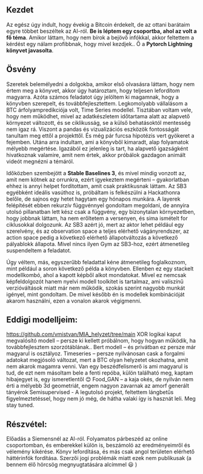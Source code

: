 
## Kezdet
Az egész úgy indult, hogy évekig a Bitcoin érdekelt, de az ottani barátaim egyre többet beszéltek az AI-ról. __Be is léptem egy csoportba, ahol az volt a fő téma__.
Amikor láttam, hogy nem bírok a bejövő infókkal, akkor feltettem a kérdést egy nálam profibbnak, hogy mivel kezdjek.. Ő a __Pytorch Lightning könyvet javasolta__.

## Ösvény
Szeretek belemélyedni a dolgokba, amikor első olvasásra láttam, hogy nem értem meg a könyvet, akkor úgy határoztam, hogy teljesen lefordítom magyarra.
Azóta számos feladatot úgy jelöltem ki magamnak, hogy a könyvben szerepelt, és továbbfejlesztettem. Legkomolyabb vállalásom a BTC árfolyampredikciója volt, Time Series modellel.
Tisztában voltam vele, hogy nem működhet, mivel az adatkészletem időtartama alatt az alapvető környezet változott, és se ciklikusság, se a külső behatásoktól mentesség nem igaz rá.
Viszont a pandas és vizualizációs eszközök fontosságát tanultam meg ettől a projekttől. És még pár furcsa hipotézis vert gyökeret a fejemben.
Utána arra indultam, ami a könyvből kimaradt, alap folyamatok mélyebb megértése. Igazából ez jelenleg is tart, ha alapvető igazságként hivatkoznak valamire, amit nem értek, akkor próbálok gazdagon animált videót megnézni a témáról.

Időközben szembejött a __Stable Baselines 3__, és mivel mindig vonzott az, amit nem kötnek az orrunkra, ezért igyekeztem megérteni – gyakorlatban ehhez is annyi helpet fordítottam, amit csak praktikusnak láttam.
Az SB3 egyébként ideális vasúthoz is, próbáltam is felkészülni a Hackathonra belőle, de sajnos egy hetet hagytam egy hónapos munkára. A layerek felépítését ebben rekurzív függvénnyel gondoltam megoldani, de annyira utolsó pillanatban lett kész csak a függvény, egy bizonytalan környezetben, hogy jobbnak láttam, ha nem erőltetem a versenyen, és sima ismételt for ciklusokkal dolgozunk.
Az SB3 azért jó, mert az aktor lehet például egy szerelvény, és az observation space a teljes elérhető vágányrendszer, az action space pedig a következő elérhető állapotváltozás a következő pályablokk állapota.
Mivel nincs ilyen Gym az SB3-hoz, ezért átmenetileg suspendeltem a feladatot.

Úgy véltem, más, egyszerűbb feladattal kéne átmenetileg foglalkoznom, mint például a soron következő példa a könyvben. Ellenben ez egy stackelt modellkombó, ahol a kapott képből alkot mondatokat. Mivel ez nemcsak képfeldolgozót hanem nyelvi modell toolkitet is tartalmaz, ami valíszínű verzióváltások miatt már nem működik, szokás szerint nagyobb munkát igényel, mint gondoltam. De mivel később én is modellek kombinációját akarom használni, ezen a vonalon akarok végigmenni.

## Eddigi modelljeim:
https://github.com/vmistvan/MIA_helyzet/tree/main
XOR logikai kaput megvalósító modell – persze ki kellett próbálnom, hogy hogyan működik, ha továbbfejlesztem szorzótáblának..
Bert modell – és privátban ez persze már magyarul is osztályoz.
Timeseries – persze nyilvánosan cask a forgalmi adatokat megjósoló változat, mert a BTC olyan helyzetet okozhatna, amit nem akarok magamra venni.
Van egy beszédfelismerő is ami magyarul is tud, de ezt nem másoltam bele a fenti repóba, külön található meg, kaptam hibajegyet is, egy ismeretlentől 😊
Food_GAN – a kaja okés, de nyilván nem érti a mélyebb 3d geometriát, engem nagyon zavarnak az amorf generált tányérok
Semisupervised -  A legutolsó projekt, feltettem lángbetűs figyelmeztetéssel, hogy nem jó még, de hátha valaki így is hasznát leli. Meg stay tuned.

## Részvétel:
Előadás a Siemensnél az AI-ról.
Folyamatos párbeszéd az online csoportomban, és emberekkel külön is, beszámoló az eredményeimről és vélemény kikérése.
Könyv lefordítása, és más csak angol területen elérhető háttérinfók fordítása. Szerzői jogi problémák miatt ezek nem publikusak (a bennem élő hörcsög megnyugtatására alcímmel 😃 )

